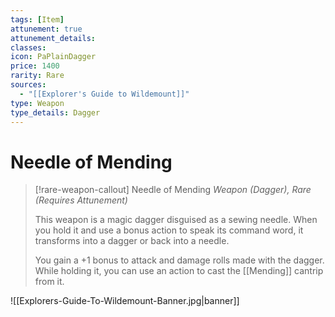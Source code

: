 ```yaml
---
tags: [Item]
attunement: true
attunement_details: 
classes: 
icon: PaPlainDagger
price: 1400
rarity: Rare
sources:
  - "[[Explorer's Guide to Wildemount]]"
type: Weapon
type_details: Dagger
---
```

# Needle of Mending
>[!rare-weapon-callout] Needle of Mending
>*Weapon (Dagger), Rare (Requires Attunement)*
>
>This weapon is a magic dagger disguised as a sewing needle. When you hold it and use a bonus action to speak its command word, it transforms into a dagger or back into a needle.
>
>You gain a +1 bonus to attack and damage rolls made with the dagger. While holding it, you can use an action to cast the [[Mending]] cantrip from it.

![[Explorers-Guide-To-Wildemount-Banner.jpg|banner]]
